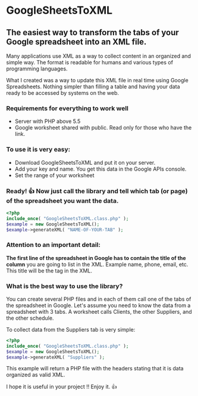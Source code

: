 # GoogleSheetsToXML
## The easiest way to transform the tabs of your Google spreadsheet into an XML file.

Many applications use XML as a way to collect content in an organized and simple way. The format is readable for humans and various types of programming languages.

What I created was a way to update this XML file in real time using Google Spreadsheets. Nothing simpler than filling a table and having your data ready to be accessed by systems on the web.

### Requirements for everything to work well

* Server with PHP above 5.5
* Google worksheet shared with public. Read only for those who have the link.

### To use it is very easy:

* Download GoogleSheetsToXML and put it on your server.
* Add your key and name. You get this data in the Google APIs console.
* Set the range of your worksheet

### Ready! :+1: Now just call the library and tell which tab (or page) of the spreadsheet you want the data.

```php
<?php
include_once( "GoogleSheetsToXML.class.php" );
$example = new GoogleSheetsToXML();
$example->generateXML( "NAME-OF-YOUR-TAB" );
```

### Attention to an important detail:

**The first line of the spreadsheet in Google has to contain the title of the column** you are going to list in the XML. Example name, phone, email, etc. This title will be the tag in the XML.

### What is the best way to use the library?

You can create several PHP files and in each of them call one of the tabs of the spreadsheet in Google. Let's assume you need to know the data from a spreadsheet with 3 tabs. A worksheet calls Clients, the other Suppliers, and the other schedule.

To collect data from the Suppliers tab is very simple:

```php
<?php
include_once( "GoogleSheetsToXML.class.php" );
$example = new GoogleSheetsToXML();
$example->generateXML( "Suppliers" );
```
This example will return a PHP file with the headers stating that it is data organized as valid XML.

I hope it is useful in your project !!
Enjoy it. :+1:



